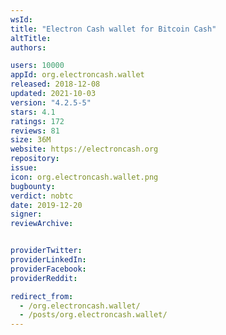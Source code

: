 ```yaml
---
wsId: 
title: "Electron Cash wallet for Bitcoin Cash"
altTitle: 
authors:

users: 10000
appId: org.electroncash.wallet
released: 2018-12-08
updated: 2021-10-03
version: "4.2.5-5"
stars: 4.1
ratings: 172
reviews: 81
size: 36M
website: https://electroncash.org
repository: 
issue: 
icon: org.electroncash.wallet.png
bugbounty: 
verdict: nobtc
date: 2019-12-20
signer: 
reviewArchive:


providerTwitter: 
providerLinkedIn: 
providerFacebook: 
providerReddit: 

redirect_from:
  - /org.electroncash.wallet/
  - /posts/org.electroncash.wallet/
---
```



